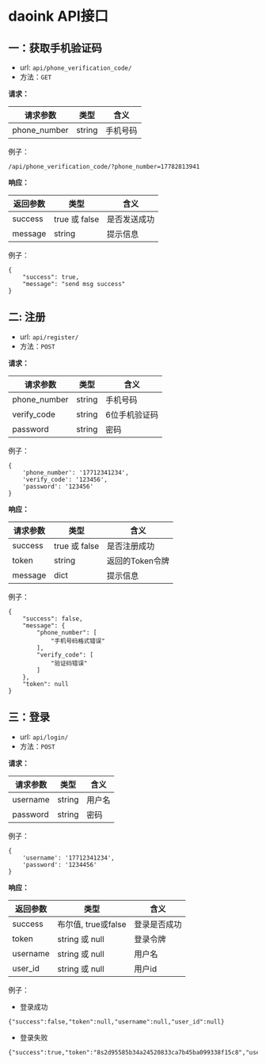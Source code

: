 # daoink API接口

## 一：获取手机验证码

* url:  `api/phone_verification_code/`
* 方法：`GET`

**请求：**

| 请求参数     | 类型   | 含义     |
| ------------ | ------ | -------- |
| phone_number | string | 手机号码 |

例子：

```
/api/phone_verification_code/?phone_number=17782813941
```

**响应：**

| 返回参数 | 类型          | 含义         |
| -------- | ------------- | ------------ |
| success  | true 或 false | 是否发送成功 |
| message  | string        | 提示信息     |

例子：

```
{
    "success": true,
    "message": "send msg success"
}
```



## 二:  注册

* url:  `api/register/`
* 方法：`POST`

**请求：**

| 请求参数     | 类型   | 含义          |
| ------------ | ------ | ------------- |
| phone_number | string | 手机号码      |
| verify_code  | string | 6位手机验证码 |
| password     | string | 密码          |

例子：

```
{
    'phone_number': '17712341234',
    'verify_code': '123456',
    'password': '123456'
}
```

**响应：**

| 请求参数 | 类型          | 含义            |
| -------- | ------------- | --------------- |
| success  | true 或 false | 是否注册成功    |
| token    | string        | 返回的Token令牌 |
| message  | dict          | 提示信息        |

例子：

```
{
    "success": false,
    "message": {
        "phone_number": [
            "手机号码格式错误"
        ],
        "verify_code": [
            "验证码错误"
        ]
    },
    "token": null
}
```



## 三：登录  

* urI:  `api/login/`
* 方法：`POST`

**请求：**

| 请求参数 | 类型   | 含义   |
| -------- | ------ | ------ |
| username | string | 用户名 |
| password | string | 密码   |

例子：

```
{
    'username': '17712341234',
    'password': '1234456'
}
```

**响应：**

| 返回参数 | 类型                | 含义         |
| -------- | ------------------- | ------------ |
| success  | 布尔值, true或false | 登录是否成功 |
| token    | string 或 null      | 登录令牌     |
| username | string 或 null      | 用户名       |
| user_id  | string 或 null      | 用户id       |

例子：

* 登录成功

```
{"success":false,"token":null,"username":null,"user_id":null}
```
* 登录失败 
```
{"success":true,"token":"8s2d95585b34a24520833ca7b45ba099338f15c8","username":"admin","user_id":1}
```

